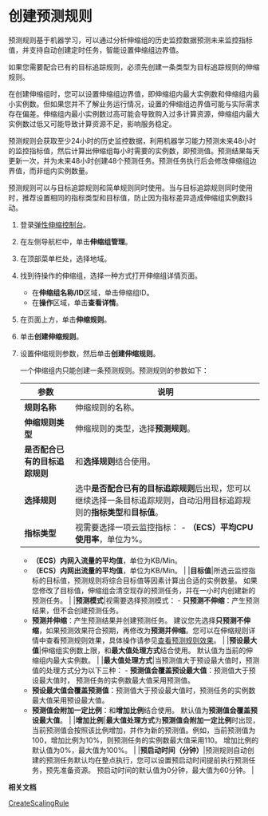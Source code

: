 # 创建预测规则

预测规则基于机器学习，可以通过分析伸缩组的历史监控数据预测未来监控指标值，并支持自动创建定时任务，智能设置伸缩组边界值。

如果您需要配合已有的目标追踪规则，必须先创建一条类型为目标追踪规则的伸缩规则。

在创建伸缩组时，您可以设置伸缩组边界值，即伸缩组内最大实例数和伸缩组内最小实例数。但如果您并不了解业务运行情况，设置的伸缩组边界值可能与实际需求存在偏差。伸缩组内最小实例数过高可能会导致购入过多计算资源，伸缩组内最大实例数过低又可能导致计算资源不足，影响服务稳定。

预测规则会获取至少24小时的历史监控数据，利用机器学习能力预测未来48小时的监控指标值，然后计算出伸缩组每小时需要的实例数，即预测值。预测结果每天更新一次，并为未来48小时创建48个预测任务。预测任务执行后会修改伸缩组边界值，而非组内实例数量。

预测规则可以与目标追踪规则和简单规则同时使用。当与目标追踪规则同时使用时，推荐设置相同的指标类型和目标值，防止因为指标差异造成伸缩组实例数抖动。

1.  登录[弹性伸缩控制台](https://essnew.console.aliyun.com/)。

2.  在左侧导航栏中，单击**伸缩组管理**。

3.  在顶部菜单栏处，选择地域。

4.  找到待操作的伸缩组，选择一种方式打开伸缩组详情页面。

    -   在**伸缩组名称/ID**区域，单击伸缩组ID。
    -   在**操作**区域，单击**查看详情**。
5.  在页面上方，单击**伸缩规则**。

6.  单击**创建伸缩规则**。

7.  设置伸缩规则参数，然后单击**创建伸缩规则**。

    一个伸缩组内只能创建一条预测规则。预测规则的参数如下：

    |参数|说明|
    |--|--|
    |**规则名称**|伸缩规则的名称。|
    |**伸缩规则类型**|伸缩规则的类型，选择**预测规则**。|
    |**是否配合已有的目标追踪规则**|和**选择规则**结合使用。|
    |**选择规则**|选中**是否配合已有的目标追踪规则**后出现，您可以继续选择一条目标追踪规则，自动沿用目标追踪规则的**指标类型**和**目标值**。|
    |**指标类型**|视需要选择一项云监控指标：     -   **（ECS）平均CPU使用率**，单位为%。
    -   **（ECS）内网入流量的平均值**，单位为KB/Min。
    -   **（ECS）内网出流量的平均值**，单位为KB/Min。 |
    |**目标值**|所选云监控指标的目标值，预测规则将综合目标值等因素计算出合适的实例数量。 如果您修改了目标值，伸缩组会清空现存的预测任务，并在一小时内创建新的预测任务。 |
    |**预测模式**|视需要选择预测模式：     -   **只预测不伸缩**：产生预测结果，但不会创建预测任务。
    -   **预测并伸缩**：产生预测结果并创建预测任务。
建议您先选择**只预测不伸缩**，如果预测效果符合预期，再修改为**预测并伸缩**。您可以在伸缩规则详情中查看预测规则效果，具体操作请参见[查看预测规则效果](/intl.zh-CN/伸缩组/伸缩规则/查看预测规则效果.md)。 |
    |**预设最大值**|伸缩组实例数上限，和**最大值处理方式**结合使用。 默认值为当前的伸缩组内最大实例数。 |
    |**最大值处理方式**|当预测值大于预设最大值时，预测值的处理方式分为以下三种：     -   **预测值会覆盖预设最大值**：预测值大于预设最大值时， 预测任务的实例数最大值采用预测值。
    -   **预设最大值会覆盖预测值**：预测值大于预设最大值时，预测任务的实例数最大值采用预设最大值。
    -   **预测值会附加一定比例**：和**增加比例**结合使用。
默认值为**预测值会覆盖预设最大值**。 |
    |**增加比例**|**最大值处理方式**为**预测值会附加一定比例**时出现，当前预测值会按照该比例增加，并作为新的预测值。例如，当前预测值为100，增加比例为10%，则预测任务的实例数最大值采用110。 增加比例的默认值为0%，最大值为100%。 |
    |**预启动时间（分钟）**|预测规则自动创建的预测任务默认均在整点执行，您可以设置预启动时间提前执行预测任务，预先准备资源。 预启动时间的默认值为0分钟，最大值为60分钟。 |


**相关文档**  


[CreateScalingRule](/intl.zh-CN/API参考/伸缩规则/CreateScalingRule.md)

